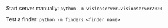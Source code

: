 Start server manually:
`python -m visionserver.visionserver2020`

Test a finder:
`python -m finders.<finder name>`
